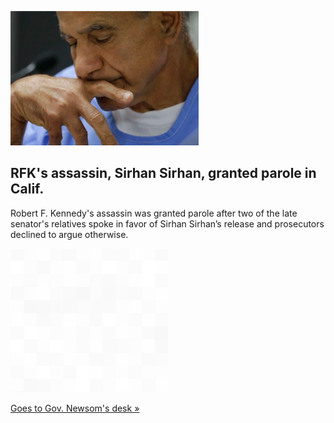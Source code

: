 
![RFK's assassin, Sirhan Sirhan, granted parole in Calif.](./20210828115854.png)
## RFK's assassin, Sirhan Sirhan, granted parole in Calif.

Robert F. Kennedy's assassin was granted parole after two of the late senator's relatives spoke in favor of Sirhan Sirhan’s release and prosecutors declined to argue otherwise.

![pic](../square_bg.png)

[Goes to Gov. Newsom's desk »](https://www.yahoo.com/news/robert-f-kennedys-killer-faces-160913969.html)
